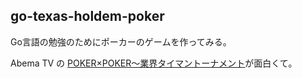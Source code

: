 ## go-texas-holdem-poker

Go言語の勉強のためにポーカーのゲームを作ってみる。

Abema TV の [POKER×POKER〜業界タイマントーナメント](POKER×POKER〜業界タイマントーナメント)が面白くて。
